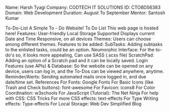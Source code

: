 Name: Harsh Tyagi
Company: CODTECH IT SOLUTIONS
ID: CTO8DS6383
Domain: Web Development
Duration: August To September
Mentor: Santosh Kumar

To-Do-List
A Simple To - Do Website!
To Do List
This web page is hosted here!
Features:
User-friendly
Local Storage Supported
Displays current Date and Time
Responsive, on all devices
Themes: Users can choose among different themes.
Features to be added:
SubTasks: Adding subtasks to the enlisted tasks, could be an option.
Neumorphic Interface: For the to-do's so, it looks more appealing, Can use SASS (.scss file)
ScratchPad: Adding an option of a Scratch pad and it can be locally saved.
Login Features (use APIs) & Database: So the website can be opened on any device, users can log in, and the To-Dos can be viewed anywhere, anytime.
Reminder/Alerts: Sending automated mails once logged in, and due date/time set.
References
For Fonts: Google Fonts
For Basic Icons (like Trash and Check buttons): font-awesome
For Favicon: icons8
For Color Coordination: w3schools
For JavaScript (Tutorial): The Net Ninja
For help with CSS: CSS Tricks
For more CSS effects: text-effects
For Type Writing effects: Type-effects
For Local Storage: Web Dev Simplified Blog
